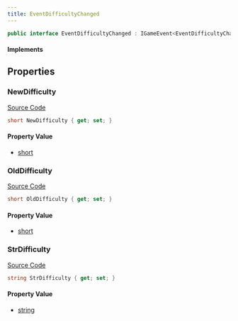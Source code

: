 ```yaml
---
title: EventDifficultyChanged
---
```


```csharp
public interface EventDifficultyChanged : IGameEvent<EventDifficultyChanged>
```

#### Implements

## Properties

### NewDifficulty

[Source Code](https://github.com/swiftly-solution/swiftlys2/blob/main/managed/src/SwiftlyS2.Generated/GameEvents/Interfaces/EventDifficultyChanged.cs#L21)

```csharp
short NewDifficulty { get; set; }
```

#### Property Value

- [short](https://learn.microsoft.com/dotnet/api/system.int16)

### OldDifficulty

[Source Code](https://github.com/swiftly-solution/swiftlys2/blob/main/managed/src/SwiftlyS2.Generated/GameEvents/Interfaces/EventDifficultyChanged.cs#L26)

```csharp
short OldDifficulty { get; set; }
```

#### Property Value

- [short](https://learn.microsoft.com/dotnet/api/system.int16)

### StrDifficulty

[Source Code](https://github.com/swiftly-solution/swiftlys2/blob/main/managed/src/SwiftlyS2.Generated/GameEvents/Interfaces/EventDifficultyChanged.cs#L33)

```csharp
string StrDifficulty { get; set; }
```

#### Property Value

- [string](https://learn.microsoft.com/dotnet/api/system.string)

